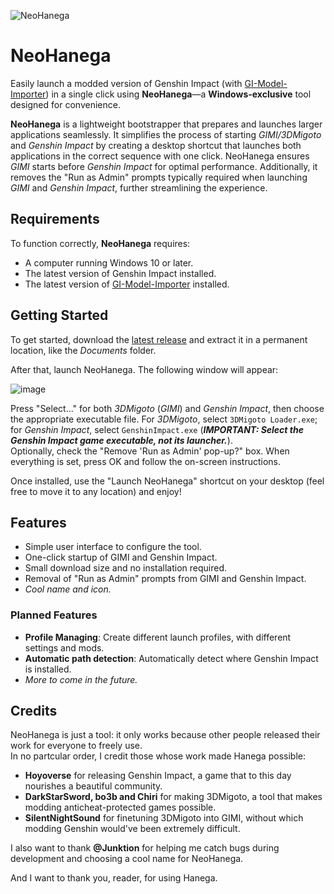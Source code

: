 ![NeoHanega](https://github.com/user-attachments/assets/aad2b827-2c8b-417a-99cf-a221a79cc245)

# NeoHanega
Easily launch a modded version of Genshin Impact (with [GI-Model-Importer](https://github.com/SilentNightSound/GI-Model-Importer)) in a single click using **NeoHanega**—a **Windows-exclusive** tool designed for convenience.

**NeoHanega** is a lightweight bootstrapper that prepares and launches larger applications seamlessly. It simplifies the process of starting *GIMI/3DMigoto* and *Genshin Impact* by creating a desktop shortcut that launches both applications in the correct sequence with one click. NeoHanega ensures *GIMI* starts before *Genshin Impact* for optimal performance.
Additionally, it removes the "Run as Admin" prompts typically required when launching *GIMI* and *Genshin Impact*, further streamlining the experience.

## Requirements
To function correctly, **NeoHanega** requires:
- A computer running Windows 10 or later.
- The latest version of Genshin Impact installed.
- The latest version of [GI-Model-Importer](https://github.com/SilentNightSound/GI-Model-Importer) installed.

## Getting Started
To get started, download the [latest release](https://github.com/ProsD03/NeoHanega/releases) and extract it in a permanent location, like the *Documents* folder.

After that, launch NeoHanega. The following window will appear:

![image](https://github.com/user-attachments/assets/4adb2df0-4104-4fb2-8a7c-deaca919f4f4)

Press "Select..." for both *3DMigoto* (*GIMI*) and *Genshin Impact*, then choose the appropriate executable file. For *3DMigoto*, select `3DMigoto Loader.exe`; for *Genshin Impact*, select `GenshinImpact.exe` (***IMPORTANT: Select the Genshin Impact game executable, not its launcher.***).<br>
Optionally, check the "Remove 'Run as Admin' pop-up?" box. When everything is set, press OK and follow the on-screen instructions.

Once installed, use the "Launch NeoHanega" shortcut on your desktop (feel free to move it to any location) and enjoy!

## Features
- Simple user interface to configure the tool.
- One-click startup of GIMI and Genshin Impact.
- Small download size and no installation required.
- Removal of "Run as Admin" prompts from GIMI and Genshin Impact.
- *Cool name and icon.*

### Planned Features
- **Profile Managing**: Create different launch profiles, with different settings and mods.
- **Automatic path detection**: Automatically detect where Genshin Impact is installed.
- *More to come in the future.*

## Credits
NeoHanega is just a tool: it only works because other people released their work for everyone to freely use.<br>
In no partcular order, I credit those whose work made Hanega possible:
- **Hoyoverse** for releasing Genshin Impact, a game that to this day nourishes a beautiful community.
- **DarkStarSword, bo3b and Chiri** for making 3DMigoto, a tool that makes modding anticheat-protected games possible.
- **SilentNightSound** for finetuning 3DMigoto into GIMI, without which modding Genshin would've been extremely difficult.

I also want to thank **@Junktion** for helping me catch bugs during development and choosing a cool name for NeoHanega.

And I want to thank you, reader, for using Hanega.
